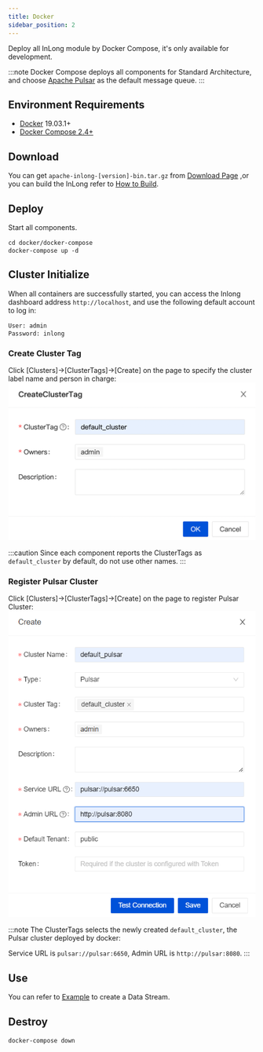 ```yaml
---
title: Docker
sidebar_position: 2
---
```


Deploy all InLong module by Docker Compose, it's only available for development. 

:::note
Docker Compose deploys all components for Standard Architecture, and choose [Apache Pulsar](https://pulsar.apache.org/docs/concepts-overview) as the default message queue.
:::

## Environment Requirements
- [Docker](https://docs.docker.com/engine/install/) 19.03.1+
- [Docker Compose 2.4+](https://docs.docker.com/compose/install/other/#on-linux)

## Download
You can get `apache-inlong-[version]-bin.tar.gz` from [Download Page](https://inlong.apache.org/download) ,or you can build the InLong refer to [How to Build](quick_start/how_to_build.md).

## Deploy
Start all components.
```shell
cd docker/docker-compose
docker-compose up -d
```

## Cluster Initialize
When all containers are successfully started, you can access the Inlong dashboard address `http://localhost`, and use the following default account to log in:
```
User: admin
Password: inlong
```

### Create Cluster Tag
Click [Clusters]->[ClusterTags]->[Create] on the page to specify the cluster label name and person in charge:
![](img/create_cluster_tag.png)

:::caution
Since each component reports the ClusterTags as `default_cluster` by default, do not use other names.
:::

### Register Pulsar Cluster
Click [Clusters]->[ClusterTags]->[Create] on the page to register Pulsar Cluster:
![](img/create_pulsar_cluster.png)

:::note
The ClusterTags selects the newly created `default_cluster`, the Pulsar cluster deployed by docker:

Service URL is `pulsar://pulsar:6650`, Admin URL is `http://pulsar:8080`.
:::

## Use
You can refer to [Example](quick_start/data_ingestion/file_pulsar_clickhouse_example.md) to create a Data Stream.

## Destroy
```shell
docker-compose down
```
